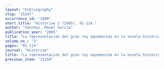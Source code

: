```yaml
---
layout: "bibliography"
slug: "15247"
occurrence_id: "1889"
short_title: "Historiae 2 (2005), 91-114."
author: "Sánchez, Manel García"
publication_year: "2005"
title: "La representación del gran rey aqueménida en la novela histórica contemporánea."
volume_no_: "2"
pages: "91-114"
journal: "Historiae"
title: "La representación del gran rey aqueménida en la novela histórica contemporánea."
previous_item: "15250"
---
```

